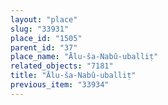 ```yaml
---
layout: "place"
slug: "33931"
place_id: "1505"
parent_id: "37"
place_name: "Ālu-ša-Nabû-uballiṭ"
related_objects: "7181"
title: "Ālu-ša-Nabû-uballiṭ"
previous_item: "33934"
---
```


